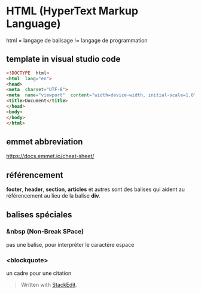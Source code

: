 ﻿# HTML (HyperText Markup Language)
html = langage de balisage != langage de programmation
## template in visual studio code
```html
<!DOCTYPE  html>
<html  lang="en">
<head>
<meta  charset="UTF-8">
<meta  name="viewport"  content="width=device-width, initial-scale=1.0">
<title>Document</title>
</head>
<body>
</body>
</html>
```
## emmet abbreviation
https://docs.emmet.io/cheat-sheet/

## référencement
**footer**, **header**, **section**, **articles** et autres sont des balises qui aident au référencement au lieu de la balise **div**. 

## balises spéciales
### &nbsp (Non-Break SPace)
pas une balise, pour interpréter le caractère espace

### \<blockquote\>
un cadre pour une citation



> Written with [StackEdit](https://stackedit.io/).
